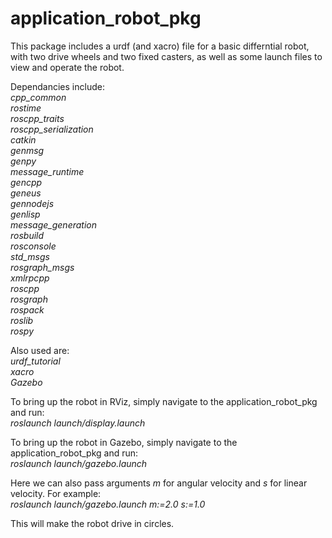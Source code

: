 # application_robot_pkg

This package includes a urdf (and xacro) file for a basic differntial robot, with two drive wheels and two fixed casters, as well as some launch files to view and operate the robot.

Dependancies include:  
*cpp_common  
rostime  
roscpp_traits  
roscpp_serialization  
catkin  
genmsg  
genpy  
message_runtime  
gencpp  
geneus  
gennodejs  
genlisp  
message_generation  
rosbuild  
rosconsole  
std_msgs  
rosgraph_msgs  
xmlrpcpp  
roscpp  
rosgraph  
rospack  
roslib  
rospy*  
  
Also used are:  
*urdf_tutorial  
xacro  
Gazebo*  
  
To bring up the robot in RViz, simply navigate to the application_robot_pkg and run:  
_roslaunch launch/display.launch_  

To bring up the robot in Gazebo, simply navigate to the application_robot_pkg and run:  
_roslaunch launch/gazebo.launch_  

Here we can also pass arguments _m_ for angular velocity and _s_ for linear velocity. For example:  
_roslaunch launch/gazebo.launch m:=2.0 s:=1.0_  

This will make the robot drive in circles.  

